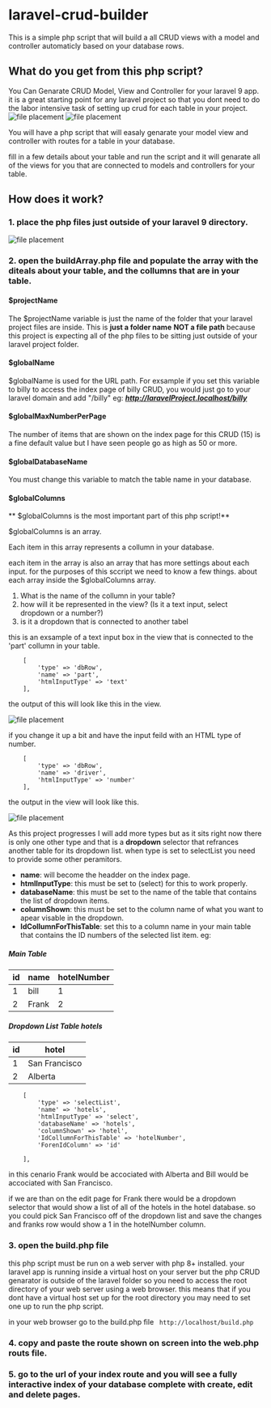 # laravel-crud-builder
This is a simple php script that will build a all CRUD views with a model and controller automaticly based on your database rows.

## What do you get from this php script?
You Can Genarate CRUD Model, View and Controller for your laravel 9 app.
it is a great starting point for any laravel project so that you dont need to do the labor intensive task of setting up crud for each table in your project.
![file placement](instructions/indexView.png)
![file placement](instructions/EditView.png)

You will have a php script that will easaly genarate your model view and controller with routes for a table in your database.

fill in a few details about your table and run the script and it will genarate all of the views for you that are connected to models and controllers for your table.

## How does it work?

### 1. place the php files just outside of your laravel 9 directory.

![file placement](instructions/placeFiles.png)

### 2. open the buildArray.php file and populate the array with the diteals about your table, and the collumns that are in your table.

#### $projectName
The $projectName variable is just the name of the folder that your laravel project files are inside. This is **just a folder name** **NOT a file path** because this project is expecting all of the php files to be sitting just outside of your laravel project folder.

#### $globalName
$globalName is used for the URL path. For exsample if you set this variable to billy to access the index page of billy CRUD, you would just go to your laravel domain and add "/billy" eg: ***http://laravelProject.localhost/billy***

#### $globalMaxNumberPerPage
The number of items that are shown on the index page for this CRUD (15) is a fine default value but I have seen people go as high as 50 or more.

#### $globalDatabaseName
You must change this variable to match the table name in your database.

#### $globalColumns
** $globalColumns is the most important part of this php script!**

$globalColumns is an array. 

Each item in this array represents a collumn in your database.

each item in the array is also an array that has more settings about each input.
for the purposes of this sccript we need to know a few things. about each array inside the $globalColumns array.

1. What is the name of the collumn in your table?
1. how will it be represented in the view? (Is it a text input, select dropdown or a number?)
1. is it a dropdown that is connected to another tabel

this is an exsample of a text input box in the view that is connected to the 'part' collumn in your table.

```
    [
        'type' => 'dbRow',
        'name' => 'part',
        'htmlInputType' => 'text'
    ],
```
the output of this will look like this in the view.

![file placement](instructions/textInput.png)

if you change it up a bit and have the input feild with an HTML type of number.
```
    [
        'type' => 'dbRow',
        'name' => 'driver',
        'htmlInputType' => 'number'
    ],
```

the output in the view will look like this.

![file placement](instructions/numberInput.png)

As this project progresses I will add more types but as it sits right now there is only one other type and that is a **dropdown** selector that refrances another table for its dropdown list.
when type is set to selectList you need to provide some other peramitors.

- **name**: will become the headder on the index page.
- **htmlInputType**: this must be set to (select) for this to work properly.
- **databaseName**: this must be set to the name of the table that contains the list of dropdown items.
- **columnShown**: this must be set to the column name of what you want to apear visable in the dropdown.
- **IdCollumnForThisTable**: set this to a column name in your main table that contains the ID numbers of the selected list item.
eg: 
##### Main Table
| id | name  | hotelNumber |
|----|-------|-------------|
| 1  | bill  | 1           |
| 2  | Frank | 2           |

##### Dropdown List Table hotels
| id | hotel         |
|----|---------------|
| 1  | San Francisco |
| 2  | Alberta       |


```
    [
        'type' => 'selectList',
        'name' => 'hotels',
        'htmlInputType' => 'select',
        'databaseName' => 'hotels',
        'columnShown' => 'hotel',
        'IdCollumnForThisTable' => 'hotelNumber',
        'ForenIdColumn' => 'id'

    ],

```

in this cenario Frank would be accociated with Alberta and Bill would be accociated with San Francisco.

if we are than on the edit page for Frank there would be a dropdown selector that would show a list of all of the hotels in the hotel database. so you could pick San Francisco off of the dropdown list and save the changes and franks row would show a 1 in the hotelNumber column.

### 3. open the build.php file 
this php script must be run on a web server with php 8+ installed.
your laravel app is running inside a virtual host on your server but the php CRUD genarator is outside of the laravel folder so you need to access the root directory of your web server using a web browser. this means that if you dont have a virtual host set up for the root directory you may need to set one up to run the php script.

in your web browser go to the build.php file ``` http://localhost/build.php```

### 4. copy and paste the route shown on screen into the web.php routs file.
### 5. go to the url of your index route and you will see a fully interactive index of your database complete with create, edit and delete pages.


